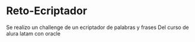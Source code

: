 # Reto-Ecriptador
Se realizo un challenge de un ecriptador de palabras y frases 
Del curso de alura latam con oracle 

